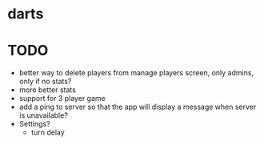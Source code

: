 # darts

# TODO
* better way to delete players from manage players screen, only admins, only if no stats?
* more better stats
* support for 3 player game
* add a ping to server so that the app will display a message when server is unavailable?
* Settings?
	* turn delay